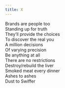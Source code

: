 ```yaml
---
title: X
---
```


Brands are people too\
Standing up for truth\
They’ll provide the choices\
To discover the real you\
A million decisions\
Of varying precision\
Be anything at all\
There are no restrictions\
Destroy/rebuild the liver\
Smoked meat every dinner\
Ashes to ashes\
Dust to Swiffer
